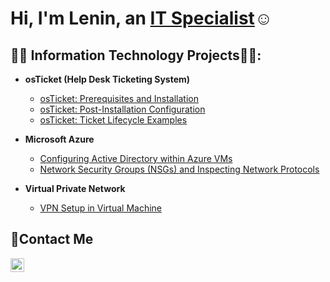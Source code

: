 <h1>Hi, I'm Lenin, an <a href="https://linkedin.com/in/lenin-m-058722115">IT Specialist</a>☺</h1>

<h2>👨‍💻 Information Technology Projects👨‍💻:</h2>

- <b>osTicket (Help Desk Ticketing System)</b>
  - [osTicket: Prerequisites and Installation](https://github.com/leninmachadojr/osticket-prereqs)
  - [osTicket: Post-Installation Configuration](https://github.com/leninmachadojr/post-install-config)
  - [osTicket: Ticket Lifecycle Examples](https://github.com/leninmachadojr/ticket-lifecycle)
- <b>Microsoft Azure</b>
  - [Configuring Active Directory within Azure VMs](https://github.com/joshmadakorcc/configure-ad)
  - [Network Security Groups (NSGs) and Inspecting Network Protocols](https://github.com/joshmadakorcc/azure-network-protocols)

- <b>Virtual Private Network</b>
  - [VPN Setup in Virtual Machine ](https://github.com/joeljjoseph1998/Setting-UP-A-VPN)

<h2>📩Contact Me</h2>

[<img align="left" alt="Josh | LinkedIn" width="22px" src="https://cdn.jsdelivr.net/npm/simple-icons@v3/icons/linkedin.svg" />][linkedin]

[linkedin]: https://linkedin.com/in/lenin-m-058722115

